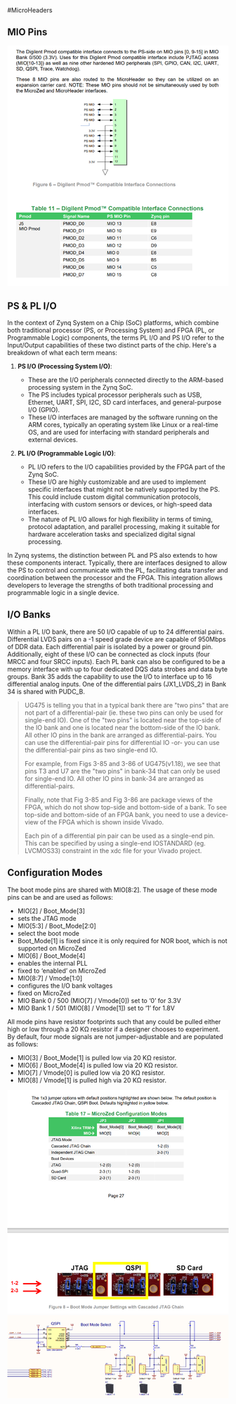 #MicroHeaders

## MIO Pins
![MIO](MIO.png)
## PS & PL I/O
In the context of Zynq System on a Chip (SoC) platforms, which combine both traditional processor (PS, or Processing System) and FPGA (PL, or Programmable Logic) components, the terms PL I/O and PS I/O refer to the Input/Output capabilities of these two distinct parts of the chip. Here's a breakdown of what each term means:

1. **PS I/O (Processing System I/O)**:
   - These are the I/O peripherals connected directly to the ARM-based processing system in the Zynq SoC. 
   - The PS includes typical processor peripherals such as USB, Ethernet, UART, SPI, I2C, SD card interfaces, and general-purpose I/O (GPIO). 
   - These I/O interfaces are managed by the software running on the ARM cores, typically an operating system like Linux or a real-time OS, and are used for interfacing with standard peripherals and external devices.

2. **PL I/O (Programmable Logic I/O)**:
   - PL I/O refers to the I/O capabilities provided by the FPGA part of the Zynq SoC.
   - These I/O are highly customizable and are used to implement specific interfaces that might not be natively supported by the PS. This could include custom digital communication protocols, interfacing with custom sensors or devices, or high-speed data interfaces.
   - The nature of PL I/O allows for high flexibility in terms of timing, protocol adaptation, and parallel processing, making it suitable for hardware acceleration tasks and specialized digital signal processing.

In Zynq systems, the distinction between PL and PS also extends to how these components interact. Typically, there are interfaces designed to allow the PS to control and communicate with the PL, facilitating data transfer and coordination between the processor and the FPGA. This integration allows developers to leverage the strengths of both traditional processing and programmable logic in a single device.

## I/O Banks
Within a PL I/O bank, there are 50 I/O capable of up to 24 differential pairs. Differential LVDS 
pairs on a -1 speed grade device are capable of 950Mbps of DDR data. Each differential pair 
is isolated by a power or ground pin. Additionally, eight of these I/O can be connected as 
clock inputs (four MRCC and four SRCC inputs). Each PL bank can also be configured to be 
a memory interface with up to four dedicated DQS data strobes and data byte groups. Bank 
35 adds the capability to use the I/O to interface up to 16 differential analog inputs. One of 
the differential pairs (JX1_LVDS_2) in Bank 34 is shared with PUDC_B.

> UG475 is telling you that in a typical bank there are "two pins" that are not part of a differential-pair (ie. these two pins can only be used for single-end IO).  One of the "two pins" is located near the top-side of the IO bank and one is located near the bottom-side of the IO bank.  All other IO pins in the bank are arranged as differential-pairs.  You can use the differential-pair pins for differential IO -or- you can use the differential-pair pins as two single-end IO.
> 
> For example, from Figs 3-85 and 3-86 of UG475(v1.18), we see that pins T3 and U7 are the "two pins" in bank-34 that can only be used for single-end IO.  All other IO pins in bank-34 are arranged as differential-pairs.
>
> Finally, note that Fig 3-85 and Fig 3-86 are package views of the FPGA, which do not show top-side and bottom-side of a bank.  To see top-side and bottom-side of an FPGA bank, you need to use a device-view of the FPGA which is shown inside Vivado.
>
> Each pin of a differential pin pair can be used as a single-end pin. This can be specified by using a single-end IOSTANDARD (eg. LVCMOS33) constraint in the xdc file for your Vivado project.

## Configuration Modes
The boot mode pins are shared with MIO[8:2]. The usage of these mode pins can be and are 
used as follows:
- MIO[2] / Boot_Mode[3]
- sets the JTAG mode
- MIO[5:3] / Boot_Mode[2:0]
- select the boot mode
- Boot_Mode[1] is fixed since it is only required for NOR boot, which is not supported on 
MicroZed
- MIO[6] / Boot_Mode[4] 
- enables the internal PLL
- fixed to ‘enabled’ on MicroZed
- MIO[8:7] / Vmode[1:0]
- configures the I/O bank voltages
- fixed on MicroZed
- MIO Bank 0 / 500 (MIO[7] / Vmode[0]) set to ‘0’ for 3.3V
-  MIO Bank 1 / 501 (MIO[8] / Vmode[1]) set to ‘1’ for 1.8V

All mode pins have resistor footprints such that any could be pulled either high or low through a 20 KΩ resistor if a designer chooses to experiment. By default, four mode signals are not jumper-adjustable and are populated as follows:
-  MIO[3] / Boot_Mode[1] is pulled low via 20 KΩ resistor. 
-  MIO[6] / Boot_Mode[4] is pulled low via 20 KΩ resistor. 
-  MIO[7] / Vmode[0] is pulled low via 20 KΩ resistor. 
-  MIO[8] / Vmode[1] is pulled high via 20 KΩ resistor. 
  
![boot modes](boot_modes.png)
![boot mode select from schematic](boot_mode_select_schematic.png)